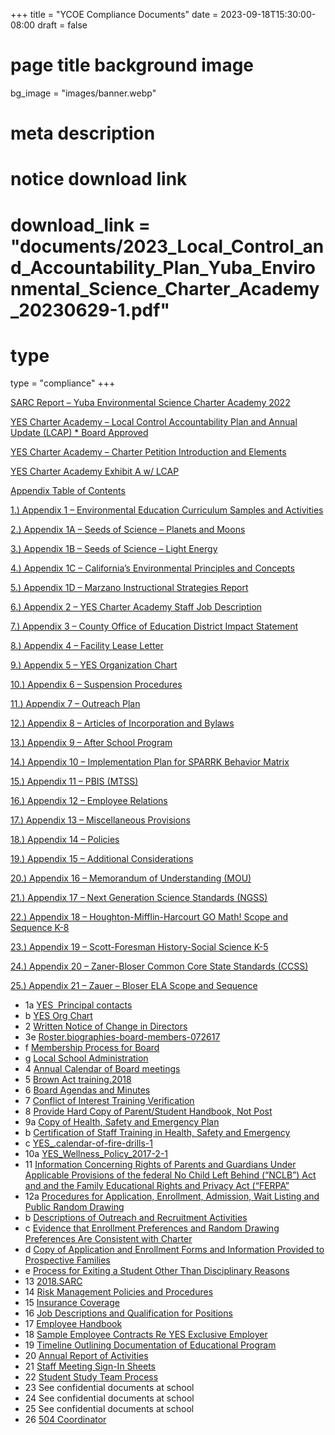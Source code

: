 +++
title = "YCOE Compliance Documents"
date = 2023-09-18T15:30:00-08:00
draft = false
# page title background image
bg_image = "images/banner.webp"
# meta description
# notice download link
# download_link  = "documents/2023_Local_Control_and_Accountability_Plan_Yuba_Environmental_Science_Charter_Academy_20230629-1.pdf"
# type
type = "compliance"
+++

[SARC Report – Yuba Environmental Science Charter Academy 2022](/documents/ycoe-documents/2022-School-Accountability-Report-Card.pdf)

[YES Charter Academy – Local Control Accountability Plan and Annual Update (LCAP) \* Board Approved](/documents/ycoe-documents/2022_Local_Control_and_Accountability_Plan_Yuba_Environmental_Science_Charter_Academy_20221115-1-1.pdf)

[YES Charter Academy – Charter Petition Introduction and Elements](/documents/ycoe-documents/YES-Charter-Academy-Charter-Petition-Introduction-and-Elements.pdf)

[YES Charter Academy Exhibit A w/ LCAP](/documents/ycoe-documents/Exhibit-A-YES-Charter-Academy-Exhibit-A-w-LCAP.pdf)

[Appendix Table of Contents](/documents/ycoe-documents/Appendix-Table-of-Contents-2.pdf)

[1.) Appendix 1 – Environmental Education Curriculum Samples and Activities](/documents/ycoe-documents/Appendix-1-Environmental-Education-Curriculum-Samples-and-Activities.pdf)

[2.) Appendix 1A – Seeds of Science – Planets and Moons](/documents/ycoe-documents/Appendix-1A-Seeds-of-Science-Planets-and-Moons.pdf)

[3.) Appendix 1B – Seeds of Science – Light Energy](/documents/ycoe-documents/Appendix-1B-Seeds-of-Science-Light-Energy.pdf)

[4.) Appendix 1C – California’s Environmental Principles and Concepts](/documents/ycoe-documents/Appendix-1C-Californias-Environmental-Principles-and-Concepts.pdf)

[5.) Appendix 1D – Marzano Instructional Strategies Report](/documents/ycoe-documents/Appendix-1D-Marzano-Instructional-Strategies-Report.pdf)

[6.) Appendix 2 – YES Charter Academy Staff Job Description](/documents/ycoe-documents/Appendix-2-YES-Charter-Academy-Staff-Job-Description.pdf)

[7.) Appendix 3 – County Office of Education District Impact Statement](/documents/ycoe-documents/Appendix-3-County-Office-of-Education-District-Impact-Statement.pdf)

[8.) Appendix 4 – Facility Lease Letter](/documents/ycoe-documents/Appendix-4-Facility-Lease-Letter.pdf)

[9.) Appendix 5 – YES Organization Chart](/documents/ycoe-documents/Appendix-5-YES-Organization-Chart.pdf)

[10.) Appendix 6 – Suspension Procedures](/documents/ycoe-documents/Appendix-6-Suspension-Procedures.pdf)

[11.) Appendix 7 – Outreach Plan](/documents/ycoe-documents/Appendix-7-Outreach-Plan.pdf)

[12.) Appendix 8 – Articles of Incorporation and Bylaws](/documents/ycoe-documents/Appendix-8-Articles-of-Incorporation-and-Bylaws.pdf)

[13.) Appendix 9 – After School Program](/documents/ycoe-documents/Appendix-9-After-School-Program.pdf)

[14.) Appendix 10 – Implementation Plan for SPARRK Behavior Matrix](/documents/ycoe-documents/Appendix-10-Implementation-Plan-for-SPARRK-Behavior-Matrix.pdf)

[15.) Appendix 11 – PBIS (MTSS)](/documents/ycoe-documents/Appendix-11-PBIS-MTSS.pdf)

[16.) Appendix 12 – Employee Relations](/documents/ycoe-documents/Appendix-12-Employee-Relations.pdf)

[17.) Appendix 13 – Miscellaneous Provisions](/documents/ycoe-documents/Appendix-13-Miscellaneous-Provisions.pdf)

[18.) Appendix 14 – Policies](/documents/ycoe-documents/Appendix-14-Policies.pdf)

[19.) Appendix 15 – Additional Considerations](/documents/ycoe-documents/Appendix-15-Additional-Considerations.pdf)

[20.) Appendix 16 – Memorandum of Understanding (MOU)](/documents/ycoe-documents/Appendix-16-Memorandum-of-Understanding-MOU.pdf)

[21.) Appendix 17 – Next Generation Science Standards (NGSS)](/documents/ycoe-documents/Appendix-17-Next-Generation-Science-Standards-NGSS.pdf)

[22.) Appendix 18 – Houghton-Mifflin-Harcourt GO Math! Scope and Sequence K-8](/documents/ycoe-documents/Appendix-18-Houghton-Mifflin-Harcourt-GO-Math-Scope-and-Sequence-K-8.pdf)

[23.) Appendix 19 – Scott-Foresman History-Social Science K-5](/documents/ycoe-documents/Appendix-19-Scott-Foresman-History-Social-Science-K-5.pdf)

[24.) Appendix 20 – Zaner-Bloser Common Core State Standards (CCSS)](/documents/ycoe-documents/Appendix-20-Zaner-Bloser-Common-Core-State-Standards-CCSS.pdf)

[25.) Appendix 21 – Zauer – Bloser ELA Scope and Sequence](/documents/ycoe-documents/Appendix-21-Zauer-Bloser-ELA-Scope-and-Sequence.pdf)  
- 1a [YES  Principal contacts](/documents/ycoe-documents/YCOE.YES_.principal-contacts-3.docx)  
- b [YES Org Chart](/documents/ycoe-documents/YES-Org-Chart.pdf)  
- 2 [Written Notice of Change in Directors](/documents/ycoe-documents/YES-Charter-Academy.change-in-board.docx)  
- 3e [Roster.biographies-board-members-072617](/documents/ycoe-documents/YES_.Roster.biographies-board-members-072617.docx)  
- f [Membership Process for Board](/documents/ycoe-documents/yescharteracademy.org_3e___charter_petition_element_4__ycoe.pdf)  
- g [Local School Administration](/documents/ycoe-documents/YES.Decision-Making-Matrix.pdf)  
- 4 [Annual Calendar of Board meetings](/documents/ycoe-documents/YES-Charter-Academy.annual-list-board-meetings.docx)  
- 5 [Brown Act training.2018](/documents/ycoe-documents/Brown-Act-training.2018.pdf)  
- 6 [Board Agendas and Minutes](https://yescharteracademy.org/board/board-meetings/)  
- 7 [Conflict of Interest Training Verification](/documents/ycoe-documents/YES.Board-Minutes052616.pdf)  
- 8 [Provide Hard Copy of Parent/Student Handbook, Not Post](/documents/ycoe-documents/YES.student-handbook15-16.pdf)  
- 9a [Copy of Health, Safety and Emergency Plan](/documents/ycoe-documents/YES.emergency-plan.docx)  
- b [Certification of Staff Training in Health, Safety and Emergency](/documents/ycoe-documents/YES-Charter-Roster-safety-and-emergency-training.docx)  
- c [YES\_.calendar-of-fire-drills-1](/documents/ycoe-documents/YCOE.YES_.calendar-of-fire-drills-1.docx)  
- 10a [YES\_Wellness\_Policy\_2017-2-1](/documents/ycoe-documents/YES_Wellness_Policy_2017-2-1.doc)  
- 11 [Information Concerning Rights of Parents and Guardians Under Applicable Provisions of the federal No Child Left Behind (“NCLB”) Act and and the Family Educational Rights and Privacy Act (“FERPA”](/documents/ycoe-documents/FERPA-Notice-and-Objection-Form.docx)  
- 12a [Procedures for Application, Enrollment, Admission, Wait Listing and Public Random Drawing](/documents/ycoe-documents/yescharteracademy.org_3i___charter_petition_element_8_ycoe.pdf)  
- b [Descriptions of Outreach and Recruitment Activities](/documents/ycoe-documents/YES-Charter-Academy.marketing1617.docx)  
- c [Evidence that Enrollment Preferences and Random Drawing Preferences Are Consistent with Charter](/documents/ycoe-documents/Admissions-Preference-Dobbins-Letter-2016.docx)  
- d [Copy of Application and Enrollment Forms and Information Provided to Prospective Families](/documents/ycoe-documents/Registration-form_Front.jpg)  
- e [Process for Exiting a Student Other Than Disciplinary Reasons](/documents/ycoe-documents/YES-Charter-Academy.diserollment-procedures.docx)  
- 13 [2018.SARC](/documents/ycoe-documents/2018.SARC-reportYuba_Environmental_Science_Charter_Academy_201901181-1.pdf)  
- 14 [Risk Management Policies and Procedures](/documents/ycoe-documents/yescharteracademy.org_6___policies_legal_final.pdf)  
- 15 [Insurance Coverage](/documents/ycoe-documents/YES-Charter-insurance.pdf)  
- 16 [Job Descriptions and Qualification for Positions](/documents/ycoe-documents/yescharteracademy.org_3g___charter_petition_element_5__ycoe.pdf)  
- 17 [Employee Handbook](/documents/ycoe-documents/YES_EMPLOYEE_HANDBOOK_2015-16.doc)  
- 18 [Sample Employee Contracts Re YES Exclusive Employer](/documents/ycoe-documents/At-Will-Employment-Agreement-Revised-12-13.doc)  
- 19 [Timeline Outlining Documentation of Educational Program](/documents/ycoe-documents/yescharteracademy.org_5a.__appendix_1c_-_california_s_environmental_principals_and_concepts_legal_final.pdf)  
- 20 [Annual Report of Activities](/documents/ycoe-documents/2015_Local_Control_and_Accountability_Plan_Yuba_Environmental_Science_Charter_Academy_20161.pdf)  
- 21 [Staff Meeting Sign-In Sheets](/documents/ycoe-documents/YES.staff-sigh-in-sheet-1.pdf)  
- 22 [Student Study Team Process](/documents/ycoe-documents/yescharteracademy.org_3b__charter_petition_element_1__ycoe.pdf)
- 23 See confidential documents at school  
- 24 See confidential documents at school  
- 25 See confidential documents at school    
- 26 [504 Coordinator](/documents/ycoe-documents/YES-Charter-Academy.504coordinator.docx)
